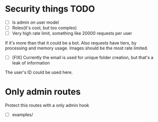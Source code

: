 # Security things TODO

- [ ] Is admin on user model
- [ ] Roles(it's cool, but too complex)
- [ ] Very high rate limit, something like 20000 requests per user

If it's more than that it could be a bot.
Also requests have tiers, by processing and memory usage.
Images should be the most rate limited.

- [ ] [FIX] Currently the email is used for unique folder creation, but that's a leak of information

The user's ID could be used here.

# Only admin routes

Protect this routes with a only admin hook

- [ ] examples/
